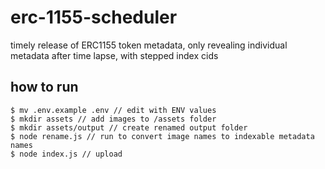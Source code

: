 # erc-1155-scheduler
timely release of ERC1155 token metadata, only revealing individual metadata after time lapse, with stepped index cids

## how to run
```
$ mv .env.example .env // edit with ENV values
$ mkdir assets // add images to /assets folder
$ mkdir assets/output // create renamed output folder
$ node rename.js // run to convert image names to indexable metadata names
$ node index.js // upload
```